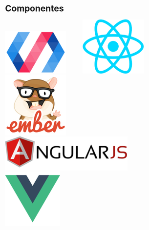 # Componentes

<img src="static/polymer.png" style="width: 200px" />
<img src="static/reactjs.png" style="width: 200px; margin: 0 50px" />
<img src="static/ember.png" style="width: 200px" />

<img src="static/angularjs.png" style="width: 400px; margin-right: 50px" />
<img src="static/vue.png" style="width: 180px" />
